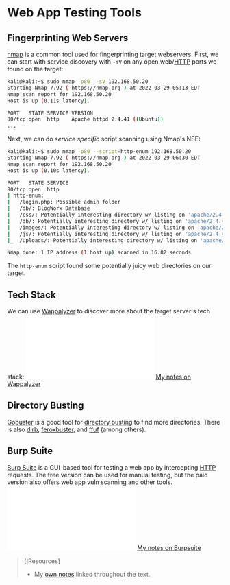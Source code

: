 
# Web App Testing Tools
## Fingerprinting Web Servers
[nmap](../../CLI-tools/linux/remote/nmap.md) is a common tool used for fingerprinting target webservers. First, we can start with service discovery with `-sV` on any open web/[HTTP](../../www/HTTP.md) ports we found on the target:
```bash
kali@kali:~$ sudo nmap -p80  -sV 192.168.50.20
Starting Nmap 7.92 ( https://nmap.org ) at 2022-03-29 05:13 EDT
Nmap scan report for 192.168.50.20
Host is up (0.11s latency).

PORT   STATE SERVICE VERSION
80/tcp open  http    Apache httpd 2.4.41 ((Ubuntu))
...
```
Next, we can do *service specific* script scanning using Nmap's NSE:
```bash
kali@kali:~$ sudo nmap -p80 --script=http-enum 192.168.50.20
Starting Nmap 7.92 ( https://nmap.org ) at 2022-03-29 06:30 EDT
Nmap scan report for 192.168.50.20
Host is up (0.10s latency).

PORT   STATE SERVICE
80/tcp open  http
| http-enum:
|   /login.php: Possible admin folder
|   /db/: BlogWorx Database
|   /css/: Potentially interesting directory w/ listing on 'apache/2.4.41 (ubuntu)'
|   /db/: Potentially interesting directory w/ listing on 'apache/2.4.41 (ubuntu)'
|   /images/: Potentially interesting directory w/ listing on 'apache/2.4.41 (ubuntu)'
|   /js/: Potentially interesting directory w/ listing on 'apache/2.4.41 (ubuntu)'
|_  /uploads/: Potentially interesting directory w/ listing on 'apache/2.4.41 (ubuntu)'

Nmap done: 1 IP address (1 host up) scanned in 16.82 seconds
```
The `http-enum` script found some potentially juicy web directories on our target. 
## Tech Stack
We can use [Wappalyzer](../../PNPT/PEH/recon/website-tech-recon.md#Wappalyzer) to discover more about the target server's tech stack:
![Wappalyzer](../../PNPT/PEH/recon/website-tech-recon.md#Wappalyzer)
[My notes on Wappalyzer](../../PNPT/PEH/recon/website-tech-recon.md#Wappalyzer)
## Directory Busting
[Gobuster](../../cybersecurity/TTPs/recon/tools/dir-and-subdomain/gobuster.md) is a good tool for [directory busting](../../cybersecurity/TTPs/recon/directory-enumeration.md) to find more directories. There is also [dirb](../../cybersecurity/TTPs/recon/tools/dir-and-subdomain/dirb.md), [feroxbuster](../../cybersecurity/TTPs/recon/tools/dir-and-subdomain/feroxbuster.md), and [ffuf](../../cybersecurity/TTPs/recon/tools/dir-and-subdomain/ffuf.md) (among others).
## Burp Suite
[Burp Suite](../../cybersecurity/TTPs/delivery/tools/burp-suite.md) is a GUI-based tool for testing a web app by intercepting [HTTP](../../www/HTTP.md) requests. The free version can be used for manual testing, but the paid version also offers web app vuln scanning and other tools.
![burp-suite](../../cybersecurity/TTPs/delivery/tools/burp-suite.md)
[My notes on Burpsuite](../../cybersecurity/TTPs/delivery/tools/burp-suite.md)



> [!Resources]
> - My [own notes](https://github.com/trshpuppy/obsidian-notes) linked throughout the text.